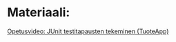 # Materiaali:
[ Opetusvideo: JUnit testitapausten tekeminen (TuoteApp) ](https://video.haaga-helia.fi/media/t/0_lg8kajxe)    


